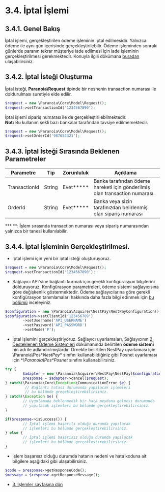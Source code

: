 # 3.4. İptal İşlemi

## 3.4.1. Genel Bakış

İptal işlemi, gerçekleştirilen ödeme işleminin iptal edilmesidir. Yalnızca ödeme ile aynı gün içerisinde gerçekleştirilebilir. Ödeme işleminden sonraki günlerde paranın tekrar müşteriye iade edilmesi için iade işleminin gerçekleştirilmesi gerekmektedir. Konuyla ilgili dökümana [buradan](/docs/35-iade-islemi.md) ulaşabilirsiniz.

## 3.4.2. İptal İsteği Oluşturma

İptal isteği, **Paranoia\Request**  tipinde bir nesnenin transaction numarası ile doldurulması suretiyle elde edilir.

```php
$request = new \Paranoia\Core\Model\Request();
$request->setTransactionId('1234567890');
```

İptal işlemi sipariş numarası ile de gerçekleştirilebilmektedir.<br />
**Not:** Bu kullanım şekli bazı bankalar tarafından tavsiye edilmemektedir.
```php
$request = new \Paranoia\Core\Model\Request();
$request->setOrderId('987654321');
```


## 3.4.3. İptal İsteği Sırasında Beklenen Parametreler

| Parametre | Tip | Zorunluluk | Açıklama |
| ----------| ---- | -------------- | -------------------- |
| TransactionId | String | Evet**\*** | Banka tarafından ödeme hareketi için gönderilmiş olan transaction numarası. |
| OrderId | String | Evet**\*** | Banka veya sizin tarafınızdan belirlenmiş olan sipariş numarası |
**\* **: İşlem sırasında transaction numarası veya sipariş numarasından yalnızca bir tanesi kullanılabilir.

## 3.4.4. İptal İşleminin Gerçekleştirilmesi.

* İptal işlemi için yeni bir iptal isteği oluşturuyoruz.
```php
$request = new \Paranoia\Core\Model\Request();
$request->setTransactionId('1234567890');
```

* Sağlayıcı API'sine bağlantı kurmak için gerekli konfigürasyon bilgilerini dolduruyoruz. Konfigürasyon parametreleri, ödeme sistemi sağlayıcısına göre değişkenlik göstermektedir. Ödeme sağlayıcılarına göre gerekli konfigürasyon tanımlamaları hakkında daha fazla bilgi edinmek için [bu bölümü]() inceleyiniz.
```php
$configuration = new \Paranoia\Acquirer\NestPay\NestPayConfiguration();
$configuration->setClientId('123456789')
        ->setUsername('API_USERNAME')
        ->setPassword('API_PASSWORD')
        ->setMode('P');

```

* İptal işlemini gerçekleştiriyoruz. Sağlayıcı uyarlamaları, Sağlayıcının [2. Desteklenen Ödeme Sistemleri](/docs/2-desteklenen-odeme-sistemleri.md) dökümanında belirtilen **ödeme sistemi** nin adı ile adlandırılmışlardır. Örnekte belirtilen NestPay uyarlaması için \Paranoia\Pos\**NestPay** sınıfını kullanabildiğiniz gibi Posnet uyarlaması için **\Paranoia\Pos\**Posnet** sınıfını kullanabilirsiniz.
```php
try {
        $adapter = new \Paranoia\Acquirer\NestPay\NestPay($configuration);
        $response = $adapter->cancel($request);
} catch(\Paranoia\Core\Exception\CommunicationError $e) {
         // Bağlantı hatası durumunda yapılacak işlemleri
         // bu bölümde greçekleştirebilirsiniz.
} catch(\Exception $e) {
        // Uygulamada beklenmedik bir hata meydana gelmesi durumunda
        // yapılacak işlemleri bu bölümde gerçekleştirebilirsiniz.
}

if($response->isSuccess()) {
        // İptal işlemi başarılı olduğu durumda yapılacak
        // işlemleri bu bölümde gerçekleştirebilirsiniz.
} else {
        // İptal işlemi başarısız olduğu durumda yapılacak
        // işlemleri bu bölümde gerçekleştirebilirsiniz.
}
```

* İşlem başarısız olduğu durumda hatanın nedeni ve hata koduna ait bilgilere aşağıdaki gibi ulaşabilirsiniz.
```php
$code = $response->getResponseCode();
$message = $response->getResponseMessage();
```

* [3. İşlemler sayfasına dön](/docs/3-islemler.md)
